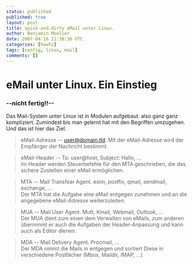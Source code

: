 ```yaml
---
status: published
published: true
layout: post
title: quick-and-dirty eMail unter Linux.
author: Benjamin Moeller
date: 2007-04-16 21:38:16 UTC
categories: [howto]
tags: [config, linux, mail]
comments: []
---
```


# eMail unter Linux. Ein Einstieg
### --nicht fertig!!--

Das Mail-System unter Linux ist in Modulen aufgebaut. also ganz ganz kompliziert. Zumindest bis man gelernt hat mit den Begriffen umzugehen. Und das ist hier das Ziel.  

> eMail-Adresse -- user@domain.tld.
Mit der eMail-Adresse wird der Empfänger der Nachricht bestimmt.  

> eMail-Header -- To: user@host, Subject: Hallo, ...  
Im Header werden Steuerbefehle für den MTA geschrieben, die das sichere Zustellen einer eMail ermöglichen.  

> MTA -- Mail Transfear Agent. exim, postfix, qmail, sendmail, exchange, ...  
Der MTA hat die Aufgabe eine aMail entgegen zunehmen und an die angegebene eMail-Adresse weiterzuleiten.  

> MUA -- Mail User Agent. Mutt, Kmail, Webmail, Outlook, ...  
Der MUA dient zum einen dem Verwalten von eMails, zum anderen übernimmt er auch die Aufgaben der Header-Anpassung und kann auch als Editor dienen.  

> MDA -- Mail Delivery Agent. Procmail, ...  
Der MDA nimmt die Mails in entgegen und sortiert Diese in verschiedene Postfächer (Mbox, Maildir, IMAP, ...)
